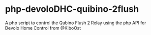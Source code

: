 # php-devoloDHC-quibino-2flush
A php script to control the Qubino Flush 2 Relay using the php API for Devolo Home Control from @KiboOst
